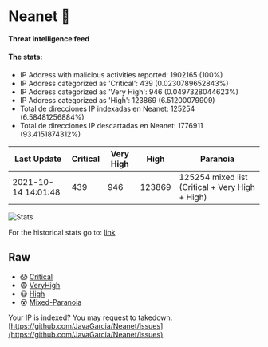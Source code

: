 # Neanet :hocho:
#### Threat intelligence feed
#### The stats:

- IP Address with malicious activities reported: 1902165 (100%)
- IP Address categorized as 'Critical':  439 (0.0230789652843%)
- IP Address categorized as 'Very High':  946 (0.0497328044623%)
- IP Address categorized as 'High':  123869 (6.51200079909)
- Total de direcciones IP indexadas en Neanet:  125254 (6.58481256884%)
- Total de direcciones IP descartadas en Neanet:  1776911 (93.4151874312%)

| Last Update | Critical | Very High | High | Paranoia |
| --- | --- | --- | --- | --- |
| 2021-10-14 14:01:48 | 439 | 946 | 123869 | 125254 mixed list (Critical + Very High + High)|

![Stats](https://docs.google.com/spreadsheets/d/e/2PACX-1vSnaNMIXVabIpDJjufMlzH7poXnshF3mgd8Is1g9ytUEzVsP5my4Trn8f-xkoLLQ38xpL3HtmUexLo6/pubchart?oid=501124687&format=image)

For the historical stats go to: [link](/stats.csv)
## Raw
- :scream: [Critical](https://raw.githubusercontent.com/JavaGarcia/Neanet/master/blacklists/neanet_critical.txt)
- :fearful: [VeryHigh](https://raw.githubusercontent.com/JavaGarcia/Neanet/master/blacklists/neanet_veryHigh.txtt)
- :frowning: [High](https://raw.githubusercontent.com/JavaGarcia/Neanet/master/blacklists/neanet_high.txt)
- :dizzy_face: [Mixed-Paranoia](https://raw.githubusercontent.com/JavaGarcia/Neanet/master/blacklists/neanet_all.txt)


Your IP is indexed? You may request to takedown. [https://github.com/JavaGarcia/Neanet/issues](https://github.com/JavaGarcia/Neanet/issues)
















































































































































































































































































































































































































































































































































































































































































































































































































































































































































































































































































































































































































































































































































































































































































































































































































































































































































































































































































































































































































































































































































































































































































































































































































































































































































































































































































































































































































































































































































































































































































































































































































































































































































































































































































































































































































































































































































































































































































































































































































































































































































































































































































































































































































































































































































































































































































































































































































































































































































































































































































































































































































































































































































































































































































































































































































































































































































































































































































































































































































































































































































































































































































































































































































































































































































































































































































































































































































































































































































































































































































































































































































































































































































































































































































































































































































































































































































































































































































































































































































































































































































































































































































































































































































































































































































































































































































































































































































































































































































































































































































































































































































































































































































































































































































































































































































































































